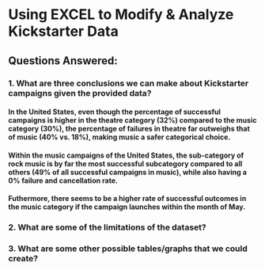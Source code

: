 # Using **EXCEL** to Modify & Analyze Kickstarter Data

## Questions Answered:

### **1. What are three conclusions we can make about Kickstarter campaigns given the provided data?**

#### In the United States, even though the percentage of successful campaigns is higher in the theatre category (32%) compared to the music category (30%), the percentage of failures in theatre far outweighs that of music (40% vs. 18%), making music a safer categorical choice.
#### Within the music campaigns of the United States, the sub-category of rock music is by far the most successful subcategory compared to all others (49% of all successful campaigns in music), while also having a 0% failure and cancellation rate. 
#### Futhermore, there seems to be a higher rate of successful outcomes in the music category if the campaign launches within the month of May. 

### **2. What are some of the limitations of the dataset?**

### **3. What are some other possible tables/graphs that we could create?**


